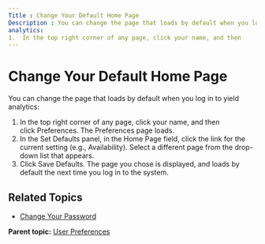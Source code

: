 ```yaml
---
Title : Change Your Default Home Page
Description : You can change the page that loads by default when you log in to yield
analytics:
1.  In the top right corner of any page, click your name, and then
---
```



# Change Your Default Home Page



You can change the page that loads by default when you log in to yield
analytics:

1.  In the top right corner of any page, click your name, and then
    click Preferences. The Preferences
    page loads.
2.  In the Set Defaults panel, in the Home
    Page field, click the link for the current setting
    (e.g., Availability). Select a different page from the drop-down
    list that appears.
3.  Click Save Defaults. The page you
    chose is displayed, and loads by default the next time you log in to
    the system.

<div id="ID-00002eea__section_d4m_fp1_nwb" >

## Related Topics

- <a href="change-your-password.html" class="xref">Change Your
  Password</a>





<div class="familylinks">

<div class="parentlink">

**Parent topic:**
<a href="../topics/user-preferences.html" class="link">User
Preferences</a>






